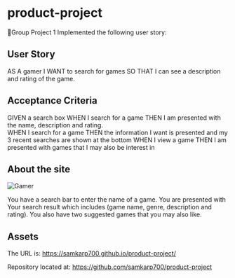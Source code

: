 # product-project

📖Group Project 1
Implemented the following user story:


## User Story

AS A gamer
I WANT to search for games
SO THAT I can see a description and rating of the game. 

## Acceptance Criteria
GIVEN a search box
WHEN I search for a game
THEN I am presented with the name, description and rating.  
WHEN I search for a game
THEN the information I want is presented and my 3 recent searches are shown at the bottom
WHEN I view a game
THEN I am presented with games that I may also be interest in



## About the site

![Gamer](./assets/Capture.PNG)

You have a search bar to enter the name of a game. You are presented with Your search result which includes (game name, genre, description and rating). You also have two suggested games that you may also like.

## Assets

The URL is: https://samkarp700.github.io/product-project/

Repository located at: https://github.com/samkarp700/product-project
